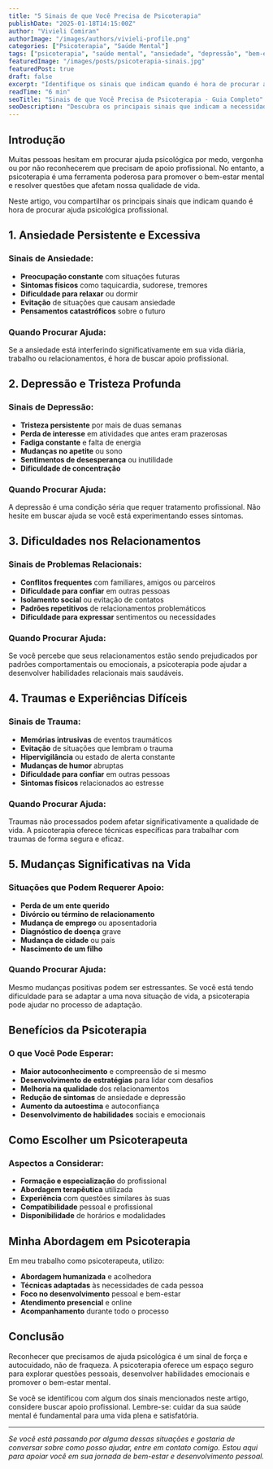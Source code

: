 ```yaml
---
title: "5 Sinais de que Você Precisa de Psicoterapia"
publishDate: "2025-01-18T14:15:00Z"
author: "Vivieli Comiran"
authorImage: "/images/authors/vivieli-profile.png"
categories: ["Psicoterapia", "Saúde Mental"]
tags: ["psicoterapia", "saúde mental", "ansiedade", "depressão", "bem-estar"]
featuredImage: "/images/posts/psicoterapia-sinais.jpg"
featuredPost: true
draft: false
excerpt: "Identifique os sinais que indicam quando é hora de procurar ajuda psicológica profissional para cuidar da sua saúde mental."
readTime: "6 min"
seoTitle: "Sinais de que Você Precisa de Psicoterapia - Guia Completo"
seoDescription: "Descubra os principais sinais que indicam a necessidade de psicoterapia e como ela pode ajudar na sua saúde mental e bem-estar."
---
```


## Introdução

Muitas pessoas hesitam em procurar ajuda psicológica por medo, vergonha ou por não reconhecerem que precisam de apoio profissional. No entanto, a psicoterapia é uma ferramenta poderosa para promover o bem-estar mental e resolver questões que afetam nossa qualidade de vida.

Neste artigo, vou compartilhar os principais sinais que indicam quando é hora de procurar ajuda psicológica profissional.

## 1. Ansiedade Persistente e Excessiva

### Sinais de Ansiedade:
- **Preocupação constante** com situações futuras
- **Sintomas físicos** como taquicardia, sudorese, tremores
- **Dificuldade para relaxar** ou dormir
- **Evitação** de situações que causam ansiedade
- **Pensamentos catastróficos** sobre o futuro

### Quando Procurar Ajuda:
Se a ansiedade está interferindo significativamente em sua vida diária, trabalho ou relacionamentos, é hora de buscar apoio profissional.

## 2. Depressão e Tristeza Profunda

### Sinais de Depressão:
- **Tristeza persistente** por mais de duas semanas
- **Perda de interesse** em atividades que antes eram prazerosas
- **Fadiga constante** e falta de energia
- **Mudanças no apetite** ou sono
- **Sentimentos de desesperança** ou inutilidade
- **Dificuldade de concentração**

### Quando Procurar Ajuda:
A depressão é uma condição séria que requer tratamento profissional. Não hesite em buscar ajuda se você está experimentando esses sintomas.

## 3. Dificuldades nos Relacionamentos

### Sinais de Problemas Relacionais:
- **Conflitos frequentes** com familiares, amigos ou parceiros
- **Dificuldade para confiar** em outras pessoas
- **Isolamento social** ou evitação de contatos
- **Padrões repetitivos** de relacionamentos problemáticos
- **Dificuldade para expressar** sentimentos ou necessidades

### Quando Procurar Ajuda:
Se você percebe que seus relacionamentos estão sendo prejudicados por padrões comportamentais ou emocionais, a psicoterapia pode ajudar a desenvolver habilidades relacionais mais saudáveis.

## 4. Traumas e Experiências Difíceis

### Sinais de Trauma:
- **Memórias intrusivas** de eventos traumáticos
- **Evitação** de situações que lembram o trauma
- **Hipervigilância** ou estado de alerta constante
- **Mudanças de humor** abruptas
- **Dificuldade para confiar** em outras pessoas
- **Sintomas físicos** relacionados ao estresse

### Quando Procurar Ajuda:
Traumas não processados podem afetar significativamente a qualidade de vida. A psicoterapia oferece técnicas específicas para trabalhar com traumas de forma segura e eficaz.

## 5. Mudanças Significativas na Vida

### Situações que Podem Requerer Apoio:
- **Perda de um ente querido**
- **Divórcio ou término de relacionamento**
- **Mudança de emprego** ou aposentadoria
- **Diagnóstico de doença** grave
- **Mudança de cidade** ou país
- **Nascimento de um filho**

### Quando Procurar Ajuda:
Mesmo mudanças positivas podem ser estressantes. Se você está tendo dificuldade para se adaptar a uma nova situação de vida, a psicoterapia pode ajudar no processo de adaptação.

## Benefícios da Psicoterapia

### O que Você Pode Esperar:
- **Maior autoconhecimento** e compreensão de si mesmo
- **Desenvolvimento de estratégias** para lidar com desafios
- **Melhoria na qualidade** dos relacionamentos
- **Redução de sintomas** de ansiedade e depressão
- **Aumento da autoestima** e autoconfiança
- **Desenvolvimento de habilidades** sociais e emocionais

## Como Escolher um Psicoterapeuta

### Aspectos a Considerar:
- **Formação e especialização** do profissional
- **Abordagem terapêutica** utilizada
- **Experiência** com questões similares às suas
- **Compatibilidade** pessoal e profissional
- **Disponibilidade** de horários e modalidades

## Minha Abordagem em Psicoterapia

Em meu trabalho como psicoterapeuta, utilizo:

- **Abordagem humanizada** e acolhedora
- **Técnicas adaptadas** às necessidades de cada pessoa
- **Foco no desenvolvimento** pessoal e bem-estar
- **Atendimento presencial** e online
- **Acompanhamento** durante todo o processo

## Conclusão

Reconhecer que precisamos de ajuda psicológica é um sinal de força e autocuidado, não de fraqueza. A psicoterapia oferece um espaço seguro para explorar questões pessoais, desenvolver habilidades emocionais e promover o bem-estar mental.

Se você se identificou com algum dos sinais mencionados neste artigo, considere buscar apoio profissional. Lembre-se: cuidar da sua saúde mental é fundamental para uma vida plena e satisfatória.

---

*Se você está passando por alguma dessas situações e gostaria de conversar sobre como posso ajudar, entre em contato comigo. Estou aqui para apoiar você em sua jornada de bem-estar e desenvolvimento pessoal.*
